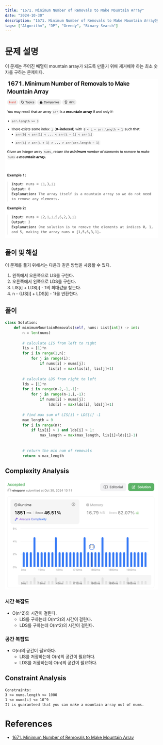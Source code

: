 ```yaml
---
title: "1671. Minimum Number of Removals to Make Mountain Array"
date: "2024-10-30"
description: "1671. Minimum Number of Removals to Make Mountain Array는 주어진 배열이 mountain array가 되도록 만들기 위해 제거해야 하는 최소 숫자를 구하는 문제이다."
tags: ["Algorithm", "DP", "Greedy", "Binary Search"]
---
```


# 문제 설명
이 문제는 주어진 배열이 mountain array가 되도록 만들기 위해 제거해야 하는 최소 숫자를 구하는 문제이다.

![1671](../../../images/LEET/1671/1671.png)

## 풀이 및 해설
이 문제를 풀기 위해서는 다음과 같은 방법을 사용할 수 있다.
1. 왼쪽에서 오른쪽으로 LIS를 구한다.
2. 오른쪽에서 왼쪽으로 LDS를 구한다.
3. LIS[i] + LDS[i] - 1의 최대값을 찾는다.
4. n - (LIS[i] + LDS[i] - 1)을 반환한다.

## 풀이
```python
class Solution:
    def minimumMountainRemovals(self, nums: List[int]) -> int:
        n = len(nums)

        # calculate LIS from left to right
        lis = [1]*n
        for i in range(1,n):
            for j in range(i):
                if nums[i] > nums[j]:
                    lis[i] = max(lis[i], lis[j]+1)
        
        # calculate LDS from right to left
        lds = [1]*n
        for i in range(n-2,-1,-1):
            for j in range(n-1,i,-1):
                if nums[i] > nums[j]:
                    lds[i] = max(lds[i], lds[j]+1)
        
        # find max sum of LIS[i] + LDS[i] -1
        max_length = 0
        for i in range(n):
            if lis[i] > 1 and lds[i] > 1:
                max_length = max(max_length, lis[i]+lds[i]-1)
        

        # return the min num of removals
        return n-max_length
```

## Complexity Analysis
![tc](../../../images/LEET/1671/tc.png)

### 시간 복잡도
- O(n^2)의 시간이 걸린다.
  - LIS를 구하는데 O(n^2)의 시간이 걸린다.
  - LDS를 구하는데 O(n^2)의 시간이 걸린다.

### 공간 복잡도
- O(n)의 공간이 필요하다.
  - LIS를 저장하는데 O(n)의 공간이 필요하다.
  - LDS를 저장하는데 O(n)의 공간이 필요하다.

## Constraint Analysis
```
Constraints:
3 <= nums.length <= 1000
1 <= nums[i] <= 10^9
It is guaranteed that you can make a mountain array out of nums.
```

# References
- [1671. Minimum Number of Removals to Make Mountain Array](https://leetcode.com/problems/minimum-number-of-removals-to-make-mountain-array/)
